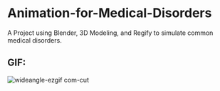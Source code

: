 # Animation-for-Medical-Disorders
A Project using Blender, 3D Modeling, and Regify to simulate common medical disorders.
## GIF:
![wideangle-ezgif com-cut](https://github.com/mohandemadx/Animation-for-Medical-Disorders/assets/102548631/a350b577-f31c-4ccd-97f6-ba191b6b3013)

